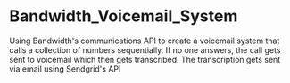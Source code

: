 # Bandwidth_Voicemail_System
Using Bandwidth's communications API to create a voicemail system that calls a collection of numbers sequentially. If no one answers, the call gets sent to voicemail which then gets transcribed.  The transcription gets sent via email using Sendgrid's API
